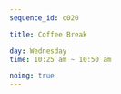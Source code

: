 ```yaml
---
sequence_id: c020

title: Coffee Break

day: Wednesday
time: 10:25 am ~ 10:50 am

noimg: true
---
```

